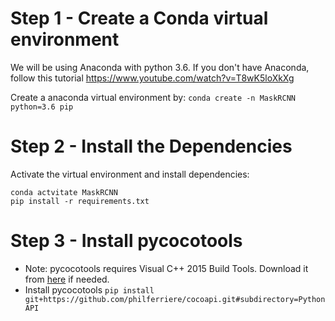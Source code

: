 # Step 1 - Create a Conda virtual environment

We will be using Anaconda with python 3.6. If you don't have Anaconda, follow this tutorial https://www.youtube.com/watch?v=T8wK5loXkXg

Create a anaconda virtual environment by:
`conda create -n MaskRCNN python=3.6 pip`

# Step 2 - Install the Dependencies

Activate the virtual environment and install dependencies:

```
conda actvitate MaskRCNN
pip install -r requirements.txt
```

# Step 3 - Install pycocotools

- Note: pycocotools requires Visual C++ 2015 Build Tools. Download it from [here](https://www.visualstudio.com/downloads/#build-tools-for-visual-studio-2017) if needed.
- Install pycocotools
  `pip install git+https://github.com/philferriere/cocoapi.git#subdirectory=PythonAPI`

